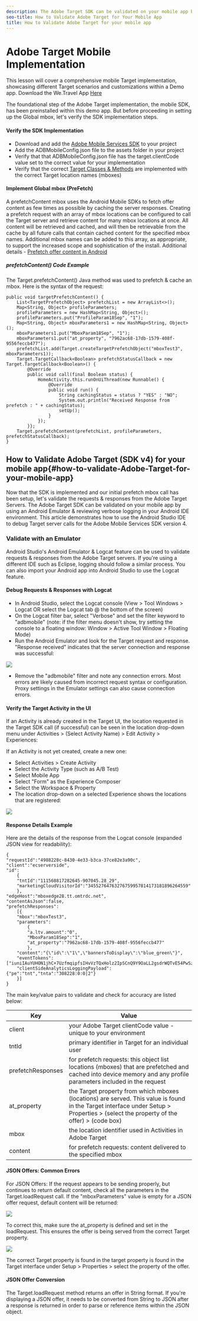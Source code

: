 ```yaml
---
description: The Adobe Target SDK can be validated on your mobile app by debugging Target server calls in an Android Emulator.   
seo-title: How to Validate Adobe Target for Your Mobile App
title: How to Validate Adobe Target for your mobile app
---
```

# Adobe Target Mobile Implementation

This lesson will cover a comprehensive mobile Target implementation, showcasing different Target scenarios and customizations within a Demo app.  Download the We.Travel App [Here](https://github.com/Adobe-Marketing-Cloud/busbooking-mobileapps) 

The foundational step of the Adobe Target implementation, the mobile SDK, has been preinstalled within this demo app.  But before proceeding in setting up the Global mbox, let's verify the SDK implementation steps. 

#### Verify the SDK Implementation

* Download and add the [Adobe Mobile Services SDK](https://docs.adobe.com/content/help/en/mobile-services/android/getting-started-android/requirements.html) to your project
* Add the ADBMobileConfig.json file to the assets folder in your project
* Verify that that ADBMobileConfig.json file has the target.clientCode value set to the correct value for your implementation
* Verify that the correct [Target Classes & Methods](https://docs.adobe.com/content/help/en/mobile-services/android/target-android/c-target-methods.html) are implemented with the correct Target location names (mboxes) 

#### Implement Global mbox (PreFetch) 
A prefetchContent mbox uses the Android Mobile SDKs to fetch offer content as few times as possible by caching the server responses. Creating a prefetch request with an array of mbox locations can be configured to call the Target server and retrieve content for many mbox locations at once.  All content will be retrieved and cached, and will then be retrievable from the cache by all future calls that contain cached content for the specified mbox names.  Additional mbox names can be added to this array, as appropriate, to support the increased scope and sophistication of the install. 
Additional details - [Prefetch offer content in Android](https://docs.adobe.com/content/help/en/mobile-services/android/target-android/c-mob-target-prefetch-android.html)

##### prefetchContent() Code Example
The Target.prefetchContent() Java method was used to prefetch & cache an mbox. Here is the syntax of the request:

```
public void targetPrefetchContent() {
    List<TargetPrefetchObject> prefetchList = new ArrayList<>();
    Map<String, Object> profileParameters;
    profileParameters = new HashMap<String, Object>();
    profileParameters.put("ProfileParam18Sep", "1");
    Map<String, Object> mboxParameters1 = new HashMap<String, Object>();
    mboxParameters1.put("MboxParam18Sep", "1");
    mboxParameters1.put("at_property", "7962ac68-17db-1579-408f-9556feccb477");
    prefetchList.add(Target.createTargetPrefetchObject("mboxTest3", mboxParameters1));
    Target.TargetCallback<Boolean> prefetchStatusCallback = new Target.TargetCallback<Boolean>() {
        @Override
        public void call(final Boolean status) {
            HomeActivity.this.runOnUiThread(new Runnable() {
                @Override
                public void run() {
                    String cachingStatus = status ? "YES" : "NO";
                    System.out.println("Received Response from prefetch : " + cachingStatus);
                    setUp();
                }
            });
        }};
    Target.prefetchContent(prefetchList, profileParameters, prefetchStatusCallback);
}
```


## How to Validate Adobe Target (SDK v4) for your mobile app{#how-to-validate-Adobe-Target-for-your-mobile-app}

Now that the SDK is implemented and our initial prefetch mbox call has been setup, let's validate the requests & responses from the Adobe Target Servers.  The Adobe Target SDK can be validated on your mobile app by using an Android Emulator & reviewing verbose logging in your Android IDE environment. This article demonstrates how to use the Android Studio IDE to debug Target server calls for the Adobe Mobile Services SDK version 4.  

### Validate with an Emulator

Android Studio's Android Emulator & Logcat feature can be used to validate requests & responses from the Adobe Target servers. If you're using a different IDE such as Eclipse, logging should follow a similar process. You can also import your Android app into Android Studio to use the Logcat feature.  


#### Debug Requests & Responses with Logcat 
* In Android Studio, select the Logcat console (View > Tool Windows > Logcat OR select the Logcat tab @ the bottom of the screen)
* On the Logcat filter bar, select "Verbose" and set the filter keyword to "adbmobile" (note: if the filter menu doesn't show, try setting the console to a floating window: Window > Active Tool Window > Floating Mode)
* Run the Android Emulator and look for the Target request and response. "Response received" indicates that the server connection and response was successful:

![](images/logcat_example.jpg)  
 
* Remove the "adbmobile" filter and note any connection errors. Most errors are likely caused from incorrect request syntax or configuration. Proxy settings in the Emulator settings can also cause connection errors.  

#### Verify the Target Activity in the UI
If an Activity is already created in the Target UI, the location requested in the Target SDK call (if successful) can be seen in the location drop-down menu under Activities > (Select Activity Name) > Edit Activity > Experiences:

If an Activity is not yet created, create a new one:

* Select Activities > Create Activity
* Select the Activity Type (such as A/B Test)
* Select Mobile App
* Select "Form" as the Experience Composer
* Select the Workspace & Property
* The location drop-down on a selected Experience shows the locations that are registered:

![](images/target_location_dropdown2.jpg) 



#### Response Details Example
Here are the details of the response from the Logcat console (expanded JSON view for readability): 

```
{
"requestId":"4988228c-8430-4e33-b3ca-37ce82e3a90c",
"client":"ecserverside",
"id":
	{
	"tntId":"111568817282645-907045.28_29",
	"marketingCloudVisitorId":"34552764763276759957814173181896264559"
	},
"edgeHost":"mboxedge28.tt.omtrdc.net",
"contentAsJson":false,
"prefetchResponses":
	[{
	"mbox":"mboxTest3",
	"parameters":	
		{
		"a.ltv.amount":"0",
		"MboxParam18Sep":"1",
		"at_property":"7962ac68-17db-1579-408f-9556feccb477"
		},
	"content":"{\"id\":\"1\",\"bannersToDisplay\":\"blue_green\"}",
	"eventTokens":["iuniIAuYUHON1jhC+7UzfmqipfsIHvVzTQxHolz2IpSCnQ9Y9OaLL2gsdrWQTvE54PwSz67rmXWmSnkXpSSS2Q=="],
	"clientSideAnalyticsLoggingPayload":{"pe":"tnt","tnta":"308228:0:0|2"}
	}]
}
```
The main key/value pairs to validate and check for accuracy are listed below:

| Key | Value |
|--- |--- |
| client | your Adobe Target clientCode value - unique to your environment  |
| tntId | primary identifier in Target for an individual user |
| prefetchResponses | for prefetch requests: this object list locations (mboxes) that are prefetched and cached into device memory and any profile parameters included in the request |
| at_property | the Target property from which mboxes (locations) are served. This value is found in the Target interface under Setup > Properties > (select the property of the offer) > (code box)
| mbox | the location identifier used in Activities in Adobe Target  |
| content | for prefetch requests:  content delivered to the specified mbox |


#### JSON Offers: Common Errors
For JSON Offers:  If the request appears to be sending properly, but continues to return default content, check all the parameters in the Target.loadRequest call. If the "mboxParameters" value is empty for a JSON offer request, default content will be returned:

![](images/error1.jpg)

To correct this, make sure the at_property is defined and set in the loadRequest. This ensures the offer is being served from the correct Target property.

![](images/mboxparam1.jpg)

The correct Target property is found in the target property is found in the Target interface under Setup > Properties > select the property of the offer.


#### JSON Offer Conversion
The Target.loadRequest method returns an offer in String format. If you're displaying a JSON offer, it needs to be converted from String to JSON after a response is returned in order to parse or reference items within the JSON object.
